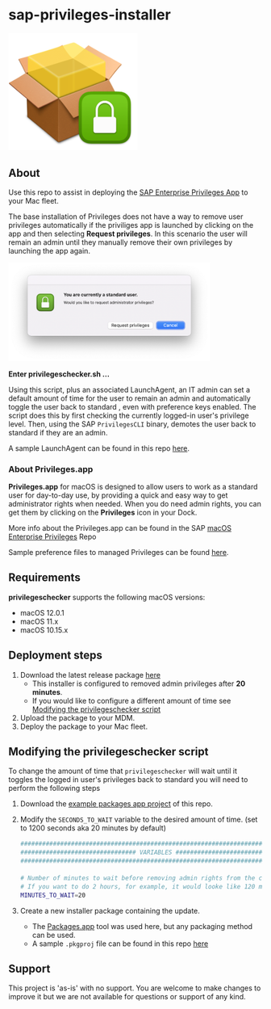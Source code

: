 # sap-privileges-installer

<img src="readme-images/privileges_installer_square_icon.png" alt="drawing" width="256"/>

## About 

Use this repo to assist in deploying the [SAP Enterprise Privileges App](https://github.com/SAP/macOS-enterprise-privileges) to your Mac fleet.

The base installation of Privileges does not have a way to remove user privileges automatically if the priviliges app is launched by clicking on the app and then selecting **Request privileges**. In this scenario the user will remain an admin until they manually remove their own privileges by launching the app again.

<img src="readme-images/request_privileges.png" alt="drawing" width="400"/>

**Enter privilegeschecker.sh ...**

Using this script, plus an associated LaunchAgent, an IT admin can set a default amount of time for the user to remain an admin and automatically toggle the user back to standard , even with preference keys enabled. The script does this by first checking the currently logged-in user's privilege level. Then, using the SAP `PrivilegesCLI` binary, demotes the user back to standard if they are an admin.

A sample LaunchAgent can be found in this repo [here](https://github.com/captam3rica/sap-privileges-installer/blob/master/payload/Library/LaunchAgents/com.github.captam3rica.privileges.checker.plist).

### About Privileges.app

**Privileges.app** for macOS is designed to allow users to work as a standard user for day-to-day use, by providing a quick and easy way to get administrator rights when needed. When you do need admin rights, you can get them by clicking on the **Privileges** icon in your Dock.

More info about the Privileges.app can be found in the SAP [macOS Enterprise Privileges](https://github.com/SAP/macOS-enterprise-privileges) Repo

Sample preference files to managed Privileges can be found [here](https://github.com/SAP/macOS-enterprise-privileges/tree/main/application_management).

## Requirements

**privilegeschecker** supports the following macOS versions:

* macOS 12.0.1
* macOS 11.x
* macOS 10.15.x

## Deployment steps

1. Download the latest release package [here](https://github.com/captam3rica/sap-privileges-installer/releases/latest)
    - This installer is configured to removed admin privileges after **20 minutes**.
    - If you would like to configure a different amount of time see [Modifying the privilegeschecker script]()
2. Upload the package to your MDM.
3. Deploy the package to your Mac fleet.

## Modifying the privilegeschecker script

To change the amount of time that `privilegeschecker` will wait until it toggles the logged in user's privileges back to standard you will need to perform the following steps

1. Download the [example packages app project](https://github.com/captam3rica/sap-privileges-installer/releases/latest) of this repo.
1. Modify the `SECONDS_TO_WAIT` variable to the desired amount of time. (set to 1200 seconds aka 20 minutes by default)

    ```sh
    ###################################################################################################
    ################################ VARIABLES ########################################################
    ###################################################################################################
    
    # Number of minutes to wait before removing admin rights from the current user.
    # If you want to do 2 hours, for example, it would looke like 120 minutes.
    MINUTES_TO_WAIT=20
    ```

1. Create a new installer package containing the update.
    - The [Packages.app](http://s.sudre.free.fr/Software/Packages/about.html) tool was used here, but any packaging method can be used.
    - A sample `.pkgproj` file can be found in this repo [here](https://github.com/captam3rica/sap-privileges-installer/tree/master/sample-packages-project)

## Support

This project is 'as-is' with no support. You are welcome to make changes to improve it but we are not available for questions or support of any kind.
